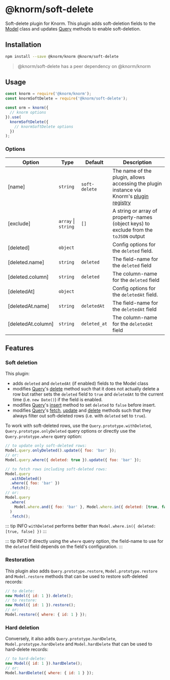 # @knorm/soft-delete

Soft-delete plugin for Knorm. This plugin adds soft-deletion fields to the
[Model](/api.md#model) class and updates [Query](/api.md#query) methods to
enable soft-deletion.

## Installation

```bash
npm install --save @knorm/knorm @knorm/soft-delete
```

> @knorm/soft-delete has a peer dependency on @knorm/knorm

## Usage

```js
const knorm = require('@knorm/knorm');
const knormSoftDelete = require('@knorm/soft-delete');

const orm = knorm({
  // knorm options
}).use(
  knormSoftDelete({
    // knormSoftDelete options
  })
);
```

### Options

| Option             | Type                | Default       | Description                                                                                                              |
| ------------------ | ------------------- | ------------- | ------------------------------------------------------------------------------------------------------------------------ |
| [name]             | `string`            | `soft-delete` | The name of the plugin, allows accessing the plugin instance via Knorm's [plugin registry](/api.md#knorm-plugins-object) |
| [exclude]          | `array` \| `string` | `[]`          | A string or array of property-names (object keys) to exclude from the `toJSON` output                                    |
| [deleted]          | `object`            |               | Config options for the `deleted` field.                                                                                  |
| [deleted.name]     | `string`            | `deleted`     | The field-name for the `deleted` field                                                                                   |
| [deleted.column]   | `string`            | `deleted`     | The column-name for the `deleted` field                                                                                  |
| [deletedAt]        | `object`            |               | Config options for the `deletedAt` field.                                                                                |
| [deletedAt.name]   | `string`            | `deletedAt`   | The field-name for the `deletedAt` field                                                                                 |
| [deletedAt.column] | `string`            | `deleted_at`  | The column-name for the `deletedAt` field                                                                                |

## Features

### Soft deletion

This plugin:

- adds `deleted` and `deletedAt` (if enabled) fields to the Model class
- modifies [Query](/api.md#query)'s
  [delete](/api.md#query-delete-options-%E2%87%92-promise) method such that
  it does not actually delete a row but rather sets the `deleted` field to
  `true` and `deletedAt` to the current time (i.e. `new Date()`) if the field is
  enabled.
- modifies [Query](/api.md#query)'s
  [insert](/api.md#query-insert-data-options-%E2%87%92-promise) method to set
  `deleted` to `false` before insert.
- modifies [Query](/api.md#query)'s
  [fetch](/api.md#query-fetch-options-%E2%87%92-promise),
  [update](/api.md#query-update-data-options-%E2%87%92-promise) and
  [delete](/api.md#query-delete-options-%E2%87%92-promise) methods such that
  they always filter out soft-deleted rows (i.e. with `deleted` set to `true`).

To work with soft-deleted rows, use the `Query.prototype.withDeleted`,
`Query.prototype.onlyDeleted` query options or directly use the
`Query.prototype.where` query option:

```js
// to update only soft-deleted rows:
Model.query.onlyDeleted().update({ foo: 'bar' });
// or:
Model.query.where({ deleted: true }).update({ foo: 'bar' });

// to fetch rows including soft-deleted rows:
Model.query
  .withDeleted()
  .where({ foo: 'bar' })
  .fetch();
// or:
Model.query
  .where(
    Model.where.and({ foo: 'bar' }, Model.where.in({ deleted: [true, false] }))
  )
  .fetch();
```

::: tip INFO
`withDeleted` performs better than `Model.where.in({ deleted: [true, false] })`
:::

::: tip INFO
If directly using the `where` query option, the field-name to use for the
`deleted` field depends on the field's configuration.
:::

### Restoration

This plugin also adds `Query.prototype.restore`, `Model.prototype.restore` and
`Model.restore` methods that can be used to restore soft-deleted records:

```js
// to delete:
new Model({ id: 1 }).delete();
// to restore:
new Model({ id: 1 }).restore();
// or:
Model.restore({ where: { id: 1 } });
```

### Hard deletion

Conversely, it also adds `Query.prototype.hardDelete`,
`Model.prototype.hardDelete` and `Model.hardDelete` that can be used to
hard-delete records:

```js
// to hard-delete:
new Model({ id: 1 }).hardDelete();
// or:
Model.hardDelete({ where: { id: 1 } });
```
